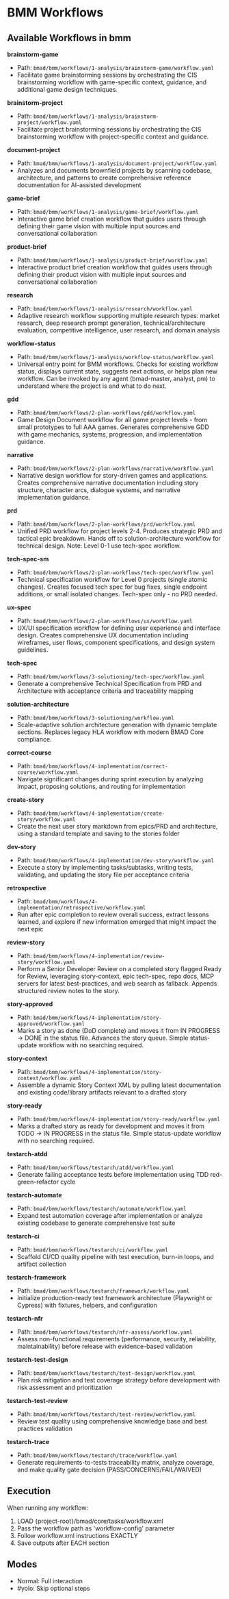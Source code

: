 # BMM Workflows

## Available Workflows in bmm

**brainstorm-game**

- Path: `bmad/bmm/workflows/1-analysis/brainstorm-game/workflow.yaml`
- Facilitate game brainstorming sessions by orchestrating the CIS brainstorming workflow with game-specific context, guidance, and additional game design techniques.

**brainstorm-project**

- Path: `bmad/bmm/workflows/1-analysis/brainstorm-project/workflow.yaml`
- Facilitate project brainstorming sessions by orchestrating the CIS brainstorming workflow with project-specific context and guidance.

**document-project**

- Path: `bmad/bmm/workflows/1-analysis/document-project/workflow.yaml`
- Analyzes and documents brownfield projects by scanning codebase, architecture, and patterns to create comprehensive reference documentation for AI-assisted development

**game-brief**

- Path: `bmad/bmm/workflows/1-analysis/game-brief/workflow.yaml`
- Interactive game brief creation workflow that guides users through defining their game vision with multiple input sources and conversational collaboration

**product-brief**

- Path: `bmad/bmm/workflows/1-analysis/product-brief/workflow.yaml`
- Interactive product brief creation workflow that guides users through defining their product vision with multiple input sources and conversational collaboration

**research**

- Path: `bmad/bmm/workflows/1-analysis/research/workflow.yaml`
- Adaptive research workflow supporting multiple research types: market research, deep research prompt generation, technical/architecture evaluation, competitive intelligence, user research, and domain analysis

**workflow-status**

- Path: `bmad/bmm/workflows/1-analysis/workflow-status/workflow.yaml`
- Universal entry point for BMM workflows. Checks for existing workflow status, displays current state, suggests next actions, or helps plan new workflow. Can be invoked by any agent (bmad-master, analyst, pm) to understand where the project is and what to do next.

**gdd**

- Path: `bmad/bmm/workflows/2-plan-workflows/gdd/workflow.yaml`
- Game Design Document workflow for all game project levels - from small prototypes to full AAA games. Generates comprehensive GDD with game mechanics, systems, progression, and implementation guidance.

**narrative**

- Path: `bmad/bmm/workflows/2-plan-workflows/narrative/workflow.yaml`
- Narrative design workflow for story-driven games and applications. Creates comprehensive narrative documentation including story structure, character arcs, dialogue systems, and narrative implementation guidance.

**prd**

- Path: `bmad/bmm/workflows/2-plan-workflows/prd/workflow.yaml`
- Unified PRD workflow for project levels 2-4. Produces strategic PRD and tactical epic breakdown. Hands off to solution-architecture workflow for technical design. Note: Level 0-1 use tech-spec workflow.

**tech-spec-sm**

- Path: `bmad/bmm/workflows/2-plan-workflows/tech-spec/workflow.yaml`
- Technical specification workflow for Level 0 projects (single atomic changes). Creates focused tech spec for bug fixes, single endpoint additions, or small isolated changes. Tech-spec only - no PRD needed.

**ux-spec**

- Path: `bmad/bmm/workflows/2-plan-workflows/ux/workflow.yaml`
- UX/UI specification workflow for defining user experience and interface design. Creates comprehensive UX documentation including wireframes, user flows, component specifications, and design system guidelines.

**tech-spec**

- Path: `bmad/bmm/workflows/3-solutioning/tech-spec/workflow.yaml`
- Generate a comprehensive Technical Specification from PRD and Architecture with acceptance criteria and traceability mapping

**solution-architecture**

- Path: `bmad/bmm/workflows/3-solutioning/workflow.yaml`
- Scale-adaptive solution architecture generation with dynamic template sections. Replaces legacy HLA workflow with modern BMAD Core compliance.

**correct-course**

- Path: `bmad/bmm/workflows/4-implementation/correct-course/workflow.yaml`
- Navigate significant changes during sprint execution by analyzing impact, proposing solutions, and routing for implementation

**create-story**

- Path: `bmad/bmm/workflows/4-implementation/create-story/workflow.yaml`
- Create the next user story markdown from epics/PRD and architecture, using a standard template and saving to the stories folder

**dev-story**

- Path: `bmad/bmm/workflows/4-implementation/dev-story/workflow.yaml`
- Execute a story by implementing tasks/subtasks, writing tests, validating, and updating the story file per acceptance criteria

**retrospective**

- Path: `bmad/bmm/workflows/4-implementation/retrospective/workflow.yaml`
- Run after epic completion to review overall success, extract lessons learned, and explore if new information emerged that might impact the next epic

**review-story**

- Path: `bmad/bmm/workflows/4-implementation/review-story/workflow.yaml`
- Perform a Senior Developer Review on a completed story flagged Ready for Review, leveraging story-context, epic tech-spec, repo docs, MCP servers for latest best-practices, and web search as fallback. Appends structured review notes to the story.

**story-approved**

- Path: `bmad/bmm/workflows/4-implementation/story-approved/workflow.yaml`
- Marks a story as done (DoD complete) and moves it from IN PROGRESS → DONE in the status file. Advances the story queue. Simple status-update workflow with no searching required.

**story-context**

- Path: `bmad/bmm/workflows/4-implementation/story-context/workflow.yaml`
- Assemble a dynamic Story Context XML by pulling latest documentation and existing code/library artifacts relevant to a drafted story

**story-ready**

- Path: `bmad/bmm/workflows/4-implementation/story-ready/workflow.yaml`
- Marks a drafted story as ready for development and moves it from TODO → IN PROGRESS in the status file. Simple status-update workflow with no searching required.

**testarch-atdd**

- Path: `bmad/bmm/workflows/testarch/atdd/workflow.yaml`
- Generate failing acceptance tests before implementation using TDD red-green-refactor cycle

**testarch-automate**

- Path: `bmad/bmm/workflows/testarch/automate/workflow.yaml`
- Expand test automation coverage after implementation or analyze existing codebase to generate comprehensive test suite

**testarch-ci**

- Path: `bmad/bmm/workflows/testarch/ci/workflow.yaml`
- Scaffold CI/CD quality pipeline with test execution, burn-in loops, and artifact collection

**testarch-framework**

- Path: `bmad/bmm/workflows/testarch/framework/workflow.yaml`
- Initialize production-ready test framework architecture (Playwright or Cypress) with fixtures, helpers, and configuration

**testarch-nfr**

- Path: `bmad/bmm/workflows/testarch/nfr-assess/workflow.yaml`
- Assess non-functional requirements (performance, security, reliability, maintainability) before release with evidence-based validation

**testarch-test-design**

- Path: `bmad/bmm/workflows/testarch/test-design/workflow.yaml`
- Plan risk mitigation and test coverage strategy before development with risk assessment and prioritization

**testarch-test-review**

- Path: `bmad/bmm/workflows/testarch/test-review/workflow.yaml`
- Review test quality using comprehensive knowledge base and best practices validation

**testarch-trace**

- Path: `bmad/bmm/workflows/testarch/trace/workflow.yaml`
- Generate requirements-to-tests traceability matrix, analyze coverage, and make quality gate decision (PASS/CONCERNS/FAIL/WAIVED)

## Execution

When running any workflow:

1. LOAD {project-root}/bmad/core/tasks/workflow.xml
2. Pass the workflow path as 'workflow-config' parameter
3. Follow workflow.xml instructions EXACTLY
4. Save outputs after EACH section

## Modes

- Normal: Full interaction
- #yolo: Skip optional steps
